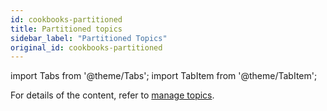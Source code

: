```yaml
---
id: cookbooks-partitioned
title: Partitioned topics
sidebar_label: "Partitioned Topics"
original_id: cookbooks-partitioned
---
```


import Tabs from '@theme/Tabs';
import TabItem from '@theme/TabItem';

For details of the content, refer to [manage topics](admin-api-topics).